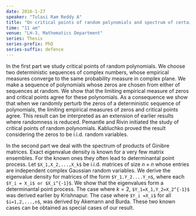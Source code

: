 ```yaml
---
date: 2016-1-27
speaker: "Tulasi Ram Reddy A"
title: "On critical points of random polynomials and spectrum of certain products of random matrices"
time: "11 am"
venue: "LH-3, Mathematics Department"
series: Thesis
series-prefix: PhD
series-suffix: defence
---
```

In the first part we study critical points of random
polynomials. We choose two deterministic sequences of complex numbers,
whose empirical measures converge to the same probability measure in
complex plane. We make a sequence of polynomials whose zeros are chosen
from either of sequences at random. We show that the limiting empirical
measure of zeros and critical points agree for these polynomials. As a
consequence we show that when we randomly perturb the zeros of a
deterministic sequence of polynomials, the limiting empirical measures of
zeros and critical points agree. This result can be interpreted as an
extension of earlier results where randomness is reduced. Pemantle and
Rivin initiated the study of critical points of random polynomials.
Kabluchko proved the result considering the zeros to be i.i.d. random
variables.

In the second part we deal with the spectrum of products of Ginibre
matrices. Exact eigenvalue density is known for a very few matrix
ensembles. For the known ones they often lead to determinantal point
process. Let `$X_1,X_2,...,X_k$` be i.i.d. matrices of size $n \times n$ whose entries
are independent complex Gaussian random variables. We derive the
eigenvalue density for matrices of the form `$Y_1.Y_2....Y_n$`, where each
`$Y_i = X_i$ or $X_i^{-1}$`. We show that the eigenvalues form a determinantal
point process. The case where $k=2$, `$Y_1=X_1,Y_2=X_2^{-1}$` was derived
earlier by Krishnapur. The case where `$Y_i =X_i$` for all `$i=1,2,...,n$`, was
derived by Akemann and Burda. These two known cases can be obtained as
special cases of our result.
